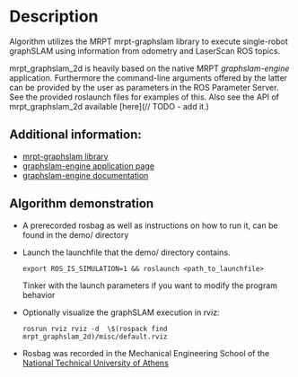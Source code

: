 # Description

Algorithm utilizes the MRPT mrpt-graphslam  library to execute single-robot
graphSLAM using information from odometry and LaserScan ROS topics.

mrpt\_graphslam\_2d is heavily based on the native MRPT *graphslam-engine*
application. Furthermore the command-line arguments offered by the latter can
be provided by the user as parameters in the ROS Parameter Server. See the
provided roslaunch files for examples of this. Also see the API of
mrpt\_graphslam\_2d available [here](// TODO - add it.)


## Additional information:
- [mrpt-graphslam library](http://reference.mrpt.org/devel/namespacemrpt_1_1graphslam.html)
- [graphslam-engine application page](http://www.mrpt.org/list-of-mrpt-apps/application-graphslamengine/)
- [graphslam-engine documentation](https://www.dropbox.com/s/u7phs612qf1l8bb/graphslam-engine-guide.pdf?dl=0)


## Algorithm demonstration
- A prerecorded rosbag as well as instructions on how to run it, can be found
    in the demo/ directory
- Launch the launchfile that the demo/ directory contains.

    `export ROS_IS_SIMULATION=1 && roslaunch <path_to_launchfile>`

    Tinker with the launch parameters if you want to modify the program behavior
- Optionally visualize the graphSLAM execution in rviz:

  `rosrun rviz rviz -d  \$(rospack find mrpt_graphslam_2d)/misc/default.rviz`

- Rosbag was recorded in the Mechanical Engineering School of the [National
	Technical University of Athens](http://www.mech.ntua.gr/en)
